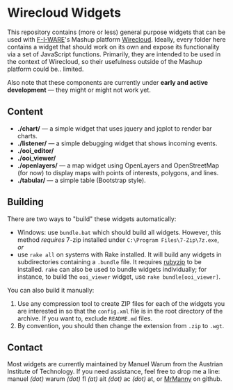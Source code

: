 # Wirecloud Widgets

This repository contains (more or less) general purpose widgets that can be used with
[F-I-WARE](http://www.fi-ware.eu/)'s Mashup platform [Wirecloud](http://conwet.fi.upm.es/wirecloud/).
Ideally, every folder here contains a widget that should work on its own and expose its functionality via a set of
JavaScript functions. Primarily, they are intended to be used in the context of Wirecloud, so their usefulness outside
of the Mashup platform could be.. limited.

Also note that these components are currently under **early and active development** — they might or might not work yet.


## Content

* **./chart/** — a simple widget that uses jquery and jqplot to render bar charts.
* **./listener/** — a simple debugging widget that shows incoming events.
* **./ooi_editor/**
* **./ooi_viewer/**
* **./openlayers/** — a map widget using OpenLayers and OpenStreetMap (for now) to display maps with points of interests, polygons, and lines.
* **./tabular/** — a simple table (Bootstrap style).

## Building

There are two ways to "build" these widgets automatically:

* Windows: use `bundle.bat` which should build all widgets. However, this method *requires* 7-zip installed under `C:\Program Files\7-Zip\7z.exe`, *or*
* use `rake all` on systems with Rake installed. It will build any widgets in subdirectories containing a `.bundle` file. It requires [rubyzip](https://github.com/rubyzip/rubyzip) to be installed.
  `rake` can also be used to bundle widgets individually; for instance, to build the `ooi_viewer` widget, use `rake bundle[ooi_viewer]`.

You can also build it manually:

1. Use any compression tool to create ZIP files for each of the widgets you are interested in so that the `config.xml` file is in the root directory of the archive. If you want to, exclude `README.md` files.
2. By convention, you should then change the extension from `.zip` to `.wgt`.

## Contact

Most widgets are currently maintained by Manuel Warum from the Austrian Institute of Technology. If you need assistance,
feel free to drop me a line: manuel *(dot)* warum *(dot)* fl *(at)* ait *(dot)* ac *(dot)* at, or [MrManny](https://github.com/MrManny) on github.
